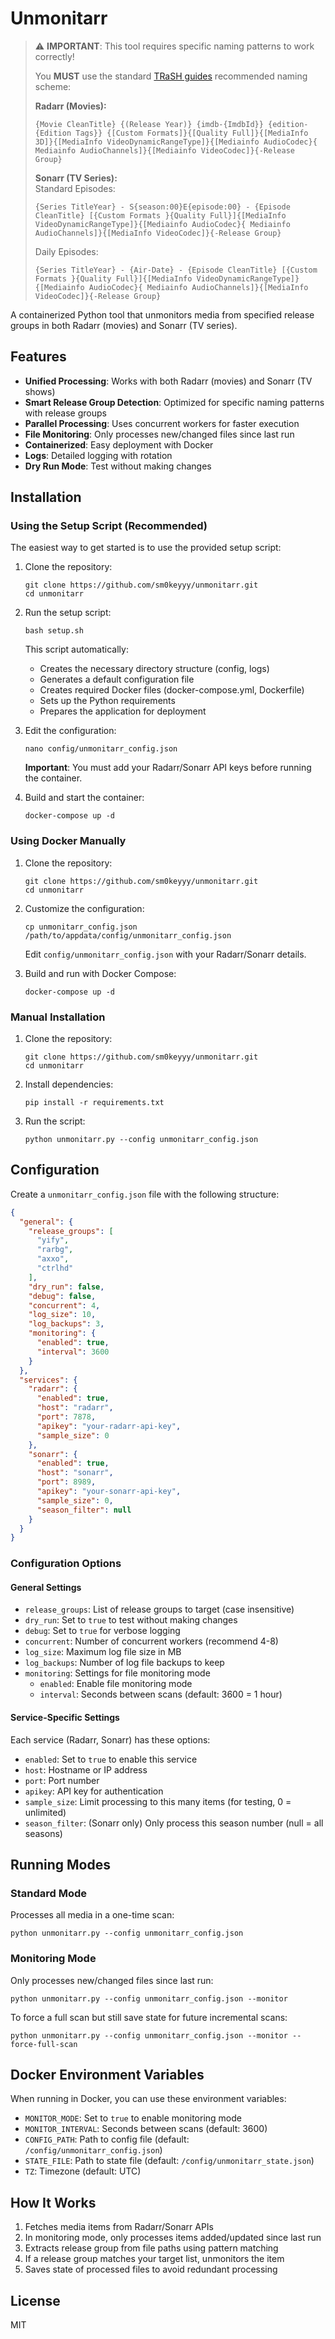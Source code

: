 # Unmonitarr

> ⚠️ **IMPORTANT**: This tool requires specific naming patterns to work correctly!
> 
> You **MUST** use the standard [TRaSH guides](https://trash-guides.info/) recommended naming scheme:
> 
> **Radarr (Movies):**  
> ```
> {Movie CleanTitle} {(Release Year)} {imdb-{ImdbId}} {edition-{Edition Tags}} {[Custom Formats]}{[Quality Full]}{[MediaInfo 3D]}{[MediaInfo VideoDynamicRangeType]}{[Mediainfo AudioCodec}{ Mediainfo AudioChannels]}{[Mediainfo VideoCodec]}{-Release Group}
> ```
> 
> **Sonarr (TV Series):**  
> Standard Episodes:
> ```
> {Series TitleYear} - S{season:00}E{episode:00} - {Episode CleanTitle} [{Custom Formats }{Quality Full}]{[MediaInfo VideoDynamicRangeType]}{[Mediainfo AudioCodec}{ Mediainfo AudioChannels]}{[MediaInfo VideoCodec]}{-Release Group}
> ```
> 
> Daily Episodes:
> ```
> {Series TitleYear} - {Air-Date} - {Episode CleanTitle} [{Custom Formats }{Quality Full}]{[MediaInfo VideoDynamicRangeType]}{[Mediainfo AudioCodec}{ Mediainfo AudioChannels]}{[MediaInfo VideoCodec]}{-Release Group}
> ```

A containerized Python tool that unmonitors media from specified release groups in both Radarr (movies) and Sonarr (TV series).

## Features

- **Unified Processing**: Works with both Radarr (movies) and Sonarr (TV shows)
- **Smart Release Group Detection**: Optimized for specific naming patterns with release groups
- **Parallel Processing**: Uses concurrent workers for faster execution
- **File Monitoring**: Only processes new/changed files since last run 
- **Containerized**: Easy deployment with Docker
- **Logs**: Detailed logging with rotation
- **Dry Run Mode**: Test without making changes

## Installation

### Using the Setup Script (Recommended)

The easiest way to get started is to use the provided setup script:

1. Clone the repository:
   ```
   git clone https://github.com/sm0keyyy/unmonitarr.git
   cd unmonitarr
   ```

2. Run the setup script:
   ```
   bash setup.sh
   ```

   This script automatically:
   - Creates the necessary directory structure (config, logs)
   - Generates a default configuration file
   - Creates required Docker files (docker-compose.yml, Dockerfile)
   - Sets up the Python requirements
   - Prepares the application for deployment

3. Edit the configuration:
   ```
   nano config/unmonitarr_config.json
   ```
   **Important**: You must add your Radarr/Sonarr API keys before running the container.

4. Build and start the container:
   ```
   docker-compose up -d
   ```

### Using Docker Manually

1. Clone the repository:
   ```
   git clone https://github.com/sm0keyyy/unmonitarr.git
   cd unmonitarr
   ```

2. Customize the configuration:
   ```
   cp unmonitarr_config.json /path/to/appdata/config/unmonitarr_config.json
   ```
   Edit `config/unmonitarr_config.json` with your Radarr/Sonarr details.

3. Build and run with Docker Compose:
   ```
   docker-compose up -d
   ```

### Manual Installation

1. Clone the repository:
   ```
   git clone https://github.com/sm0keyyy/unmonitarr.git
   cd unmonitarr
   ```

2. Install dependencies:
   ```
   pip install -r requirements.txt
   ```

3. Run the script:
   ```
   python unmonitarr.py --config unmonitarr_config.json
   ```

## Configuration

Create a `unmonitarr_config.json` file with the following structure:

```json
{
  "general": {
    "release_groups": [
      "yify",
      "rarbg",
      "axxo",
      "ctrlhd"
    ],
    "dry_run": false,
    "debug": false,
    "concurrent": 4,
    "log_size": 10,
    "log_backups": 3,
    "monitoring": {
      "enabled": true,
      "interval": 3600
    }
  },
  "services": {
    "radarr": {
      "enabled": true,
      "host": "radarr",
      "port": 7878,
      "apikey": "your-radarr-api-key",
      "sample_size": 0
    },
    "sonarr": {
      "enabled": true,
      "host": "sonarr",
      "port": 8989,
      "apikey": "your-sonarr-api-key",
      "sample_size": 0,
      "season_filter": null
    }
  }
}
```

### Configuration Options

#### General Settings

- `release_groups`: List of release groups to target (case insensitive)
- `dry_run`: Set to `true` to test without making changes
- `debug`: Set to `true` for verbose logging
- `concurrent`: Number of concurrent workers (recommend 4-8)
- `log_size`: Maximum log file size in MB
- `log_backups`: Number of log file backups to keep
- `monitoring`: Settings for file monitoring mode
  - `enabled`: Enable file monitoring mode
  - `interval`: Seconds between scans (default: 3600 = 1 hour)

#### Service-Specific Settings

Each service (Radarr, Sonarr) has these options:

- `enabled`: Set to `true` to enable this service
- `host`: Hostname or IP address
- `port`: Port number
- `apikey`: API key for authentication
- `sample_size`: Limit processing to this many items (for testing, 0 = unlimited)
- `season_filter`: (Sonarr only) Only process this season number (null = all seasons)

## Running Modes

### Standard Mode

Processes all media in a one-time scan:

```
python unmonitarr.py --config unmonitarr_config.json
```

### Monitoring Mode

Only processes new/changed files since last run:

```
python unmonitarr.py --config unmonitarr_config.json --monitor
```

To force a full scan but still save state for future incremental scans:

```
python unmonitarr.py --config unmonitarr_config.json --monitor --force-full-scan
```

## Docker Environment Variables

When running in Docker, you can use these environment variables:

- `MONITOR_MODE`: Set to `true` to enable monitoring mode
- `MONITOR_INTERVAL`: Seconds between scans (default: 3600)
- `CONFIG_PATH`: Path to config file (default: `/config/unmonitarr_config.json`)
- `STATE_FILE`: Path to state file (default: `/config/unmonitarr_state.json`)
- `TZ`: Timezone (default: UTC)

## How It Works

1. Fetches media items from Radarr/Sonarr APIs
2. In monitoring mode, only processes items added/updated since last run
3. Extracts release group from file paths using pattern matching 
4. If a release group matches your target list, unmonitors the item
5. Saves state of processed files to avoid redundant processing

## License

MIT
